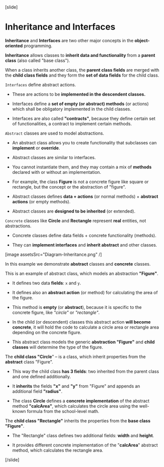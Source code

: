 [slide]

# Inheritance and Interfaces

**Inheritance** and **Interfaces** are two other major concepts in the **object-oriented** programming.

**Inheritance** allows classes to **inherit data and functionality** from a **parent class** (also called "base class").

When a class inherits another class, the **parent class fields** are merged with the **child class fields** and they form the **set of data fields** for the child class.

`Interfaces` define abstract actions.

- These are actions to be **implemented in the descendent classes.**

- Interfaces define a **set of empty (or abstract) methods** (or actions) which shall be obligatory implemented in the child classes.

- Interfaces are also called **"contracts"**, because they define certain set of functionalities, a contract to implement certain methods.

`Abstract` classes are used to model abstractions.

- An abstract class allows you to create functionality that subclasses can **implement** or **override**.

- Abstract classes are similar to interfaces. 

- You cannot instantiate them, and they may contain a mix of **methods** declared with or without an implementation.

- For example, the class **Figure** is not a concrete figure like square or rectangle, but the concept or the abstraction of "figure".

- Abstract classes defines **data + actions** (or normal methods) + **abstract actions** (or empty methods).

- Abstract classes are **designed to be inherited** (or extended).

`Concrete` classes like **Circle** and **Rectangle** represent **real** entities, not abstractions.

- Concrete classes define data fields + concrete functionality (methods).

- They can **implement interfaces** and **inherit abstract** and other classes.


[image assetsSrc="Diagram-Inheritance.png" /]


In this example we demonstrate **abstract** classes and **concrete** classes.

This is an example of abstract class, which models an abstraction **"Figure"**.

- It defines two data **fields**: `x` and `y`.

- It defines also an **abstract action** (or method) for calculating the area of the figure.

- This method is **empty** (or **abstract**), because it is specific to the concrete figure, like *"circle"* or *"rectangle"*.

- In the child (or descendent) classes this abstract action **will become concrete**, it will hold the code to calculate a circle area or rectangle area depending on the concrete figure.

- This abstract class models the generic **abstraction "Figure"** and **child classes** will determine the type of the figure.

 The **child class "Circle**" – is a class, which inherit properties from the **abstract** class "Figure".

- This way the child class **has 3 fields**: two inherited from the parent class and one defined additionally.

- It **inherits** the fields **"x"** and **"y"** from "Figure" and appends an additional field **"radius"**.

- The class **Circle** defines a **concrete implementation** of the abstract method **"calcArea"**, which calculates the circle area using the well-known formula from the school-level math.

The **child class "Rectangle"** inherits the properties from the **base class "Figure"**.

- The "Rectangle" class defines two additional fields: **width** and **height**.

- It provides different concrete implementation of the "**calcArea**" abstract method, which calculates the rectangle area.



[/slide]